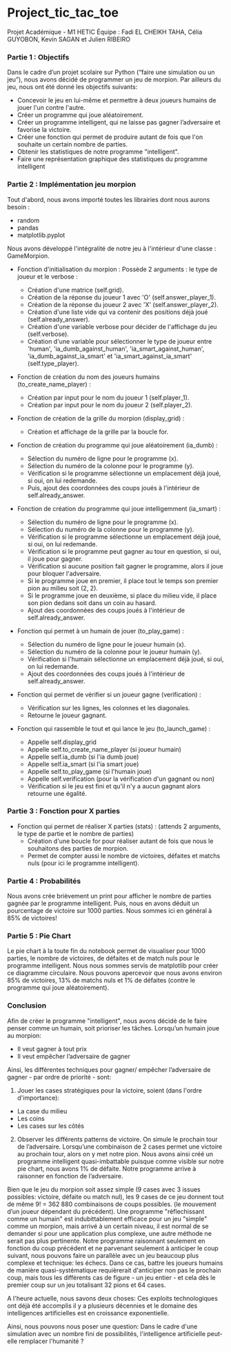 # Project_tic_tac_toe
Projet Académique - M1 HETIC
Équipe : Fadi EL CHEIKH TAHA, Célia GUYOBON, Kevin SAGAN et Julien RIBEIRO

### Partie 1 : Objectifs

Dans le cadre d’un projet scolaire sur Python (“faire une simulation ou un jeu”), nous avons décidé de programmer un jeu de morpion. Par ailleurs du jeu, nous ont été donné les objectifs suivants:
* Concevoir le jeu en lui-même et permettre à deux joueurs humains de jouer l'un contre l'autre.
* Créer un programme qui joue aléatoirement.
* Créer un programme intelligent, qui ne laisse pas gagner l’adversaire et favorise la victoire.
* Créer une fonction qui permet de produire autant de fois que l'on souhaite un certain nombre de parties.
* Obtenir les statistiques de notre programme "intelligent".
* Faire une représentation graphique des statistiques du programme intelligent


### Partie 2 : Implémentation jeu morpion

Tout d'abord, nous avons importé toutes les librairies dont nous aurons besoin :
- random
- pandas
- matplotlib.pyplot

Nous avons développé l'intégralité de notre jeu à l'intérieur d'une classe : GameMorpion.

* Fonction d'initialisation du morpion : Possède 2 arguments : le type de joueur et le verbose :
  - Création d'une matrice (self.grid).
  - Création de la réponse du joueur 1 avec 'O' (self.answer_player_1).
  - Création de la réponse du joueur 2 avec 'X' (self.answer_player_2).
  - Création d'une liste vide qui va contenir des positions déjà joué (self.already_answer).
  - Création d'une variable verbose pour décider de l'affichage du jeu (self.verbose).
  - Création d'une variable pour sélectionner le type de joueur entre 'human', 'ia_dumb_against_human', 'ia_smart_against_human', 'ia_dumb_against_ia_smart' et 'ia_smart_against_ia_smart' (self.type_player).
    
* Fonction de création du nom des joueurs humains (to_create_name_player) :
  - Création par input pour le nom du joueur 1 (self.player_1).
  - Création par input pour le nom du joueur 2 (self.player_2).
  
* Fonction de création de la grille du morpion (display_grid) :
  - Création et affichage de la grille par la boucle for.
  
* Fonction de création du programme qui joue aléatoirement (ia_dumb) :
  - Sélection du numéro de ligne pour le programme (x).
  - Sélection du numéro de la colonne pour le programme (y).
  - Vérification si le programme sélectionne un emplacement déjà joué, si oui, on lui redemande.
  - Puis, ajout des coordonnées des coups joués à l'intérieur de self.already_answer.
  
* Fonction de création du programme qui joue intelligemment (ia_smart) :
  - Sélection du numéro de ligne pour le programme (x).
  - Sélection du numéro de la colonne pour le programme (y).
  - Vérification si le programme sélectionne un emplacement déjà joué, si oui, on lui redemande.
  - Vérification si le programme peut gagner au tour en question, si oui, il joue pour gagner.
  - Vérification si aucune position fait gagner le programme, alors il joue pour bloquer l'adversaire.
  - Si le programme joue en premier, il place tout le temps son premier pion au milieu soit (2, 2).
  - Si le programme joue en deuxième, si place du milieu vide, il place son pion dedans soit dans un coin au hasard.
  - Ajout des coordonnées des coups joués à l'intérieur de self.already_answer.
  
* Fonction qui permet à un humain de jouer (to_play_game) :
  - Sélection du numéro de ligne pour le joueur humain (x).
  - Sélection du numéro de la colonne pour le joueur humain (y).
  - Vérification si l'humain sélectionne un emplacement déjà joué, si oui, on lui redemande.
  - Ajout des coordonnées des coups joués à l'intérieur de self.already_answer.
  
* Fonction qui permet de vérifier si un joueur gagne (verification) :
  - Vérification sur les lignes, les colonnes et les diagonales.
  - Retourne le joueur gagnant.
  
* Fonction qui rassemble le tout et qui lance le jeu (to_launch_game) :
  - Appelle self.display_grid
  - Appelle self.to_create_name_player (si joueur humain)
  - Appelle self.ia_dumb (si l'ia dumb joue)
  - Appelle self.ia_smart (si l'ia smart joue)
  - Appelle self.to_play_game (si l'humain joue)
  - Appelle self.verification (pour la vérification d'un gagnant ou non)
  - Vérification si le jeu est fini et qu'il n'y a aucun gagnant alors retourne une égalité.
    
### Partie 3 : Fonction pour X parties

* Fonction qui permet de réaliser X parties (stats) : (attends 2 arguments, le type de partie et le nombre de parties)
  - Création d'une boucle for pour réaliser autant de fois que nous le souhaitons des parties de morpion.
  - Permet de compter aussi le nombre de victoires, défaites et matchs nuls (pour ici le programme intelligent).

### Partie 4 : Probabilités

Nous avons crée brièvement un print pour afficher le nombre de parties gagnée par le programme intelligent. Puis, nous en avons déduit un pourcentage de victoire sur 1000 parties. Nous sommes ici en général à 85% de victoires!

### Partie 5 : Pie Chart

Le pie chart à la toute fin du notebook permet de visualiser pour 1000 parties, le nombre de victoires, de défaites et de match nuls pour le programme intelligent.
Nous nous sommes servis de matplotlib pour créer ce diagramme circulaire. Nous pouvons apercevoir que nous avons environ 85% de victoires, 13% de matchs nuls et 1% de défaites (contre le programme qui joue aléatoirement).

### Conclusion

Afin de créer le programme "intelligent", nous avons décidé de le faire penser comme un humain, soit prioriser les tâches. 
Lorsqu’un humain joue au morpion:
* Il veut gagner à tout prix
* Il veut empêcher l’adversaire de gagner

Ainsi, les différentes techniques pour gagner/ empêcher l’adversaire de gagner - par ordre de priorité - sont:

1. Jouer les cases stratégiques pour la victoire, soient (dans l'ordre d'importance):
* La case du milieu
* Les coins
* Les cases sur les côtés


2. Observer les différents patterns de victoire. On simule le prochain tour de l’adversaire.
Lorsqu’une combinaison de 2 cases permet une victoire au prochain tour, alors on y met notre pion.
Nous avons ainsi créé un programme intelligent quasi-imbattable puisque comme visible sur notre pie chart, nous avons 1% de défaite. Notre programme arrive à raisonner en fonction de l’adversaire.


Bien que le jeu du morpion soit assez simple (9 cases avec 3 issues possibles: victoire, défaite ou match nul), les 9 cases de ce jeu donnent tout de même  9! = 362 880 combinaisons de coups possibles. (le mouvement d’un joueur dépendant du précédent).
Une programme "réflechissant comme un humain" est indubittablement efficace pour un jeu "simple" comme un morpion, mais arrivé à un certain niveau, il est normal de se demander si pour une application plus complexe, une autre méthode ne serait pas plus pertinente.
Notre programme raisonnant seulement en fonction du coup précédent et ne parvenant seulement à anticiper le coup suivant, nous pouvons faire un parallèle avec un jeu beaucoup plus complexe et technique: les échecs. Dans ce cas, battre les joueurs humains de manière quasi-systématique requièrerait d'anticiper non pas le prochain coup, mais tous les différents cas de figure - un jeu entier - et cela dès le premier coup sur un jeu totalisant 32 pions et 64 cases.

A l'heure actuelle, nous savons deux choses:
Ces exploits technologiques ont déjà été accomplis il y a plusieurs décennies et le domaine des intelligences artificielles est en croissance exponentielle.

Ainsi, nous pouvons nous poser une question:
Dans le cadre d'une simulation avec un nombre fini de possibilités, l'intelligence artificielle peut-elle remplacer l'humanité ?
